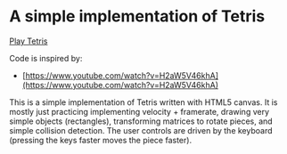 # A simple implementation of Tetris

[Play Tetris](tetris.html)

Code is inspired by:

* [https://www.youtube.com/watch?v=H2aW5V46khA](https://www.youtube.com/watch?v=H2aW5V46khA)

This is a simple implementation of Tetris written with HTML5 canvas.  It is mostly just practicing implementing velocity + framerate, drawing very simple objects (rectangles), transforming matrices to rotate pieces, and simple collision detection.  The user controls are driven by the keyboard (pressing the keys faster moves the piece faster).
